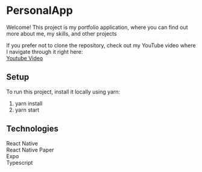 # PersonalApp 

Welcome! This project is my portfolio application, where you can find out more about me, my skills,
and other projects

If you prefer not to clone the repository, check out my YouTube video where I navigate through it right here: <br>
[Youtube Video](https://www.youtube.com/watch?v=Zc__VhYsW8I&ab_channel=BartoszMaksimowski)


## Setup
To run this project, install it locally using yarn: <br />
1. yarn install <br />
2. yarn start <br />

## Technologies
React Native <br />
React Native Paper <br />
Expo <br />
Typescript <br />
